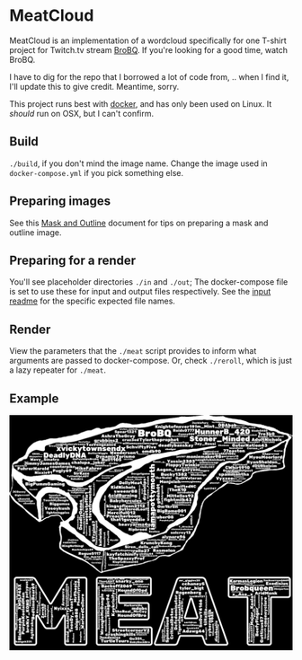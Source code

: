 # MeatCloud

MeatCloud is an implementation of a wordcloud specifically for one T-shirt project
for Twitch.tv stream [BroBQ](https://www.twitch.tv/brobq). If you're looking for a
good time, watch BroBQ.

I have to dig for the repo that I borrowed a lot of code from, .. when I find it,
I'll update this to give credit. Meantime, sorry.

This project runs best with [docker](https://www.docker.com/), and has only been
used on Linux. It *should* run on OSX, but I can't confirm.

## Build

`./build`, if you don't mind the image name. Change the image used in 
`docker-compose.yml` if you pick something else.

## Preparing images

See this [Mask and Outline](https://github.com/bibby/meatcloud/blob/master/docs/README.md) document for tips on preparing a mask and outline image.

## Preparing for a render

You'll see placeholder directories `./in` and `./out`; The docker-compose file is
set to use these for input and output files respectively. See the [input readme](https://github.com/bibby/meatcloud/blob/master/in/README) for the specific expected file names.

## Render

View the parameters that the `./meat` script provides to inform what arguments are passed to docker-compose.
Or, check `./reroll`, which is just a lazy repeater for `./meat`.

## Example

![Meat Shirt](https://raw.githubusercontent.com/bibby/meatcloud/master/docs/MEAT_final.png)
